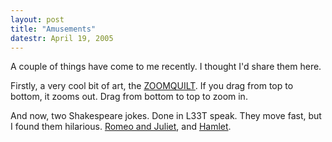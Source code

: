 ```yaml
---
layout: post
title: "Amusements"
datestr: April 19, 2005
---
```


A couple of things have come to me recently.  I thought I'd share them here.

Firstly, a very cool bit of art, the <a href="http://www.eviltree.de/zoomquilt/zoom.htm" title="ZOOMQUILT | A collaborative art project">ZOOMQUILT</a>.  If you drag from top to bottom, it zooms out.  Drag from bottom to top to zoom in.

And now, two Shakespeare jokes.  Done in L33T speak.  They move fast, but I found them hilarious. <a href="http://www.frashii.com/romjul.swf">Romeo and Juliet</a>, and <a href="http://www.frashii.com/hamlet.swf">Hamlet</a>.

